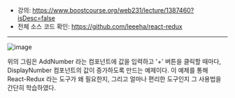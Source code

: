 - 강의: https://www.boostcourse.org/web231/lecture/1387460?isDesc=false
- 전체 소스 코드 확인: https://github.com/leeeha/react-redux
  
---

![image](https://user-images.githubusercontent.com/68090939/182018490-c4e08af6-4d8e-4f8b-addb-de68e1dfa73a.png)

위의 그림은 AddNumber 라는 컴포넌트에 값을 입력하고 '+' 버튼을 클릭할 때마다, DisplayNumber 컴포넌트의 값이 증가하도록 만드는 예제이다. 이 예제를 통해 React-Redux 라는 도구가 왜 필요한지, 그리고 얼마나 편리한 도구인지 그 사용법을 간단히 학습하였다. 
